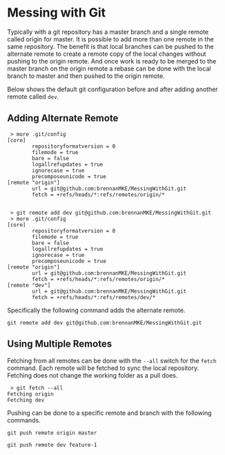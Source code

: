 # Messing with Git

Typically with a git repository has a master branch and a single remote called origin for master. It is possible to add more than one remote in the same repository. The benefit is that local branches can be pushed to the alternate remote to create a remote copy of the local changes without pushing to the origin remote. And once work is ready to be merged to the master branch on the origin remote a rebase can be done with the local branch to master and then pushed to the origin remote.

Below shows the default git configuration before and after adding another remote called `dev`.

## Adding Alternate Remote

```
 > more .git/config 
[core]
        repositoryformatversion = 0
        filemode = true
        bare = false
        logallrefupdates = true
        ignorecase = true
        precomposeunicode = true
[remote "origin"]
        url = git@github.com:brennanMKE/MessingWithGit.git
        fetch = +refs/heads/*:refs/remotes/origin/*


 > git remote add dev git@github.com:brennanMKE/MessingWithGit.git
 > more .git/config 
[core]
        repositoryformatversion = 0
        filemode = true
        bare = false
        logallrefupdates = true
        ignorecase = true
        precomposeunicode = true
[remote "origin"]
        url = git@github.com:brennanMKE/MessingWithGit.git
        fetch = +refs/heads/*:refs/remotes/origin/*
[remote "dev"]
        url = git@github.com:brennanMKE/MessingWithGit.git
        fetch = +refs/heads/*:refs/remotes/dev/*
```

Specifically the following command adds the alternate remote.

`git remote add dev git@github.com:brennanMKE/MessingWithGit.git`

## Using Multiple Remotes

Fetching from all remotes can be done with the `--all` switch for the `fetch` command. Each remote will be fetched to sync the local repository. Fetching does not change the working folder as a pull does.

```
 > git fetch --all
Fetching origin
Fetching dev
```

Pushing can be done to a specific remote and branch with the following commands.

`git push remote origin master`

`git push remote dev feature-1`
